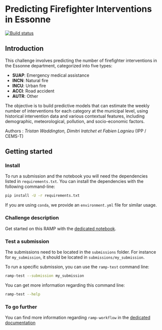 # Predicting Firefighter Interventions in Essonne

[![Build status](https://github.com/ramp-kits/template-kit/actions/workflows/test.yml/badge.svg)](https://github.com/ramp-kits/template-kit/actions/workflows/test.yml)


## Introduction

This challenge involves predicting the number of firefighter interventions in the Essonne department, categorized into five types: 
- **SUAP**: Emergency medical assistance
- **INCN**: Natural fire
- **INCU**: Urban fire
- **ACCI**: Road accident
- **AUTR**: Other

The objective is to build predictive models that can estimate the weekly number of interventions for each category at the municipal level, using historical intervention data and various contextual features, including demographic, meteorological, pollution, and socio-economic factors.


Authors : *Tristan Waddington, Dimitri Iratchet et Fabien Lagnieu*
(IPP / CEMS-T)

## Getting started

### Install

To run a submission and the notebook you will need the dependencies listed
in `requirements.txt`. You can install the dependencies with the
following command-line:

```bash
pip install -U -r requirements.txt
```

If you are using `conda`, we provide an `environment.yml` file for similar
usage.

### Challenge description

Get started on this RAMP with the
[dedicated notebook](sdis91_estimation_starting_kit.ipynb).

### Test a submission

The submissions need to be located in the `submissions` folder. For instance
for `my_submission`, it should be located in `submissions/my_submission`.

To run a specific submission, you can use the `ramp-test` command line:

```bash
ramp-test --submission my_submission
```

You can get more information regarding this command line:

```bash
ramp-test --help
```

### To go further

You can find more information regarding `ramp-workflow` in the
[dedicated documentation](https://paris-saclay-cds.github.io/ramp-docs/ramp-workflow/stable/using_kits.html)
